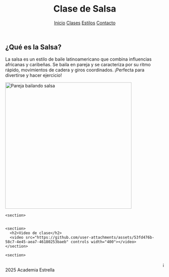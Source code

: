<html lang="es">
<head>
  <meta charset="UTF-8">
  <link rel="stylesheet" href="css/estilos.css">
</head>
<body>
  <header>
    <h1>Clase de Salsa</h1>
    <nav>
      <a href="https://nevarez007.github.io/Danza/index.html">Inicio</a>
      <a href="https://nevarez007.github.io/clase/">Clases</a>
      <a href="https://nevarez007.github.io/Informaci-n/">Estilos</a>
      <a href="https://nevarez007.github.io/contacto/">Contacto</a>
    </nav>
  </header>

  <main>
    <section>
      <h2>¿Qué es la Salsa?</h2>
      <p>La salsa es un estilo de baile latinoamericano que combina influencias africanas y caribeñas. Se baila en pareja y se caracteriza por su ritmo rápido, movimientos de cadera y giros coordinados. ¡Perfecta para divertirse y hacer ejercicio!</p>
      <img src="https://blogger.googleusercontent.com/img/b/R29vZ2xl/AVvXsEjFRDmMZABkCdFMPOiPLHOiWwUe4tfOcJNLfDLJI-vDP79aS3DlTYiikJh32YvWfmPX57-B17-1zWakl9-yaqpwOVNIGqryWUANCagZtQJR_B_MVkwETQ55VwzDApiMAbLEusXePIAeGfWV/s1600/salsa.jpg" alt="Pareja bailando salsa" width="400">
    </section>

    <section>


    <section>
      <h2>Video de clase</h2>
      <video src="https://github.com/user-attachments/assets/53fd476b-58c7-4e45-aea7-46180253baeb" controls width="400"></video>
    </section>

    <section>
  </main>

  <footer>
    <marquee>¡Siente el sabor caribeño y diviértete bailando Salsa!</marquee>
     2025 Academia Estrella
  </footer>
</body>
</html>
